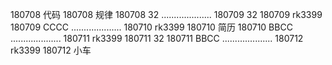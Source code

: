 180708  代码
180708  规律
180708  32
....................
180709  32
180709  rk3399
180709  CCCC
....................
180710  rk3399
180710  简历
180710  BBCC
....................
180711  rk3399
180711  32
180711  BBCC
....................
180712  rk3399
180712  小车
